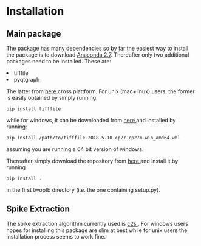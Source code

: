 # Installation

## Main package
The package has many dependencies so by far the easiest way to install the package is to download <a href="https://www.anaconda.com/download/"> Anaconda 2.7</a>. Thereafter only two additional packages need to be installed. These are:

<li> tifffile </li>
<li> pyqtgraph </li>

The latter from <a href="http://www.pyqtgraph.org/"> here </a> cross plattform. For unix (mac+linux) users, the former is easily obtained by simply running 

    pip install tifffile

while for windows, it can be downloaded from <a href="https://www.lfd.uci.edu/~gohlke/pythonlibs/#tifffile"> here </a> and installed by running:

    pip install /path/to/tifffile‑2018.5.10‑cp27‑cp27m‑win_amd64.whl

assuming you are running a 64 bit version of windows.

Thereafter simply download the repository from <a href="https://github.com/yves-weissenberger/twoptb"> here </a> and install it by running

    pip install . 

in the first twoptb directory (i.e. the one containing setup.py).


## Spike Extraction

The spike extraction algorithm currently used is <a href="https://github.com/lucastheis/c2s"> c2s </a>. For windows users hopes for installing this package are slim at best while for unix users the installation process seems to work fine.